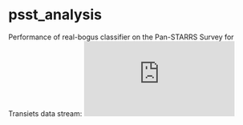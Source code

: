 # psst_analysis

Performance of real-bogus classifier on the Pan-STARRS Survey for Transiets data stream:
![alt text][plot]

[plot]: https://github.com/dwright04/psst_analysis/blob/master/live_performance.pdf
